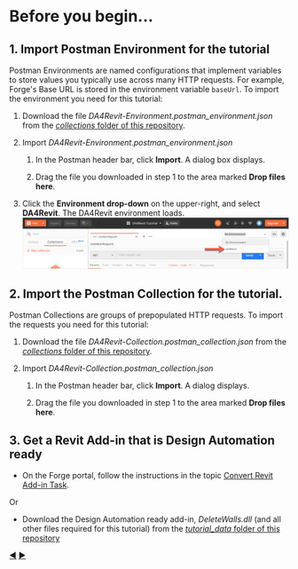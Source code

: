 # Before you begin...

## 1. Import Postman Environment for the tutorial

Postman Environments are named configurations that implement variables to store values you typically use across many HTTP requests. For example, Forge's Base URL is stored in the environment variable `baseUrl`. To import the environment you need for this tutorial:

1. Download the file *DA4Revit-Environment.postman_environment.json* from the [*collections* folder of this repository](../collections).

2. Import *DA4Revit-Environment.postman_environment.json*

    1. In the Postman header bar, click **Import**. A dialog box displays.

    2. Drag the file you downloaded in step 1 to the area marked **Drop files here**.

3. Click the **Environment drop-down** on the upper-right, and select **DA4Revit**. The DA4Revit environment loads.
   ![Postman Environment drop-down](../images/postman_environment_dropdown.png "Postman Environment drop-down")

## 2. Import the Postman Collection for the tutorial.

Postman Collections are groups of prepopulated HTTP requests. To import the requests you need for this tutorial:

1. Download the file *DA4Revit-Collection.postman_collection.json* from the [*collections* folder of this repository](../collections).

2. Import *DA4Revit-Collection.postman_collection.json*

    1. In the Postman header bar, click **Import**. A dialog displays.

    2. Drag the file you downloaded in step 1 to the area marked **Drop files here**.

## 3. Get a Revit Add-in that is Design Automation ready 

- On the Forge portal, follow the instructions in the topic [Convert Revit Add-in Task](https://dev.forge.autodesk.com/en/docs/design-automation/v3/tutorials/revit-edit/step1-convert-addin/?sha=6120_10).

Or

- Download the Design Automation ready add-in, *DeleteWalls.dll* (and all other files required for this tutorial) from the [*tutorial_data* folder of this repository](../tutorial_data)


[:arrow_backward:](../readme.md)  [:arrow_forward:](task-2.md)

